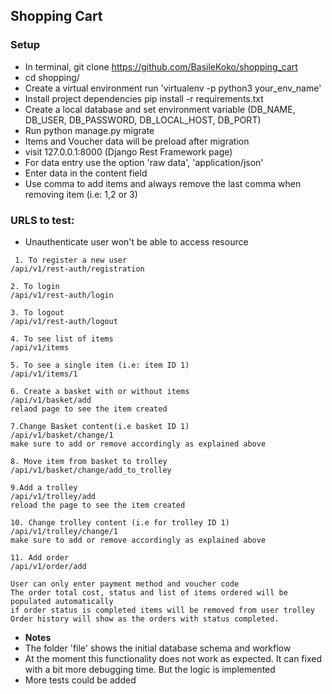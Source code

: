 ## Shopping Cart

### Setup

- In terminal, git clone https://github.com/BasileKoko/shopping_cart
- cd shopping/
- Create a virtual environment run 'virtualenv -p python3 your_env_name'
- Install project dependencies pip install -r requirements.txt
- Create a local database and set environment variable (DB_NAME, DB_USER, DB_PASSWORD, DB_LOCAL_HOST, DB_PORT)
- Run python manage.py migrate
- Items and Voucher data will be preload after migration
- visit 127.0.0.1:8000 (Django Rest Framework page)
- For data entry use the option 'raw data', 'application/json'
- Enter data in the content field
- Use comma to add items and always remove the last comma when removing item (i.e: 1,2 or 3) 

### URLS to test:
- Unauthenticate user won't be able to access resource
```
 1. To register a new user
/api/v1/rest-auth/registration

2. To login
/api/v1/rest-auth/login

3. To logout
/api/v1/rest-auth/logout

4. To see list of items
/api/v1/items

5. To see a single item (i.e: item ID 1)
/api/v1/items/1

6. Create a basket with or without items
/api/v1/basket/add
relaod page to see the item created

7.Change Basket content(i.e basket ID 1)
/api/v1/basket/change/1
make sure to add or remove accordingly as explained above

8. Move item from basket to trolley
/api/v1/basket/change/add_to_trolley

9.Add a trolley
/api/v1/trolley/add
reload the page to see the item created

10. Change trolley content (i.e for trolley ID 1)
/api/v1/trolley/change/1
make sure to add or remove accordingly as explained above

11. Add order
/api/v1/order/add

User can only enter payment method and voucher code
The order total cost, status and list of items ordered will be populated automatically
if order status is completed items will be removed from user trolley
Order history will show as the orders with status completed. 

```

- **Notes**
- The folder 'file' shows the initial database schema and workflow
- At the moment this functionality does not work as expected.
It can fixed with a bit more debugging time.
But the logic is implemented
- More tests could be added 
